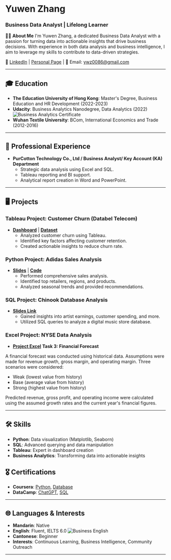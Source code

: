 # Yuwen Zhang

### Business Data Analyst | Lifelong Learner

👩‍💼 **About Me**
I'm Yuwen Zhang, a dedicated Business Data Analyst with a passion for turning data into actionable insights that drive business decisions. With experience in both data analysis and business intelligence, I aim to leverage my skills to contribute to data-driven strategies.

🔗 [LinkedIn](https://www.linkedin.com/in/yuwen-zhang-854000254) | [Personal Page](https://ywzhk.github.io) | 📧 Email: ywz0086@gmail.com

---

## 🎓 Education

- **The Education University of Hong Kong**: Master's Degree, Business Education and HR Development (2022-2023)
- **Udacity**: Business Analytics Nanodegree, Data Analytics (2022)
![Business Analytics Certificate](https://ywzhk.github.io/Business%20Analytics%20Certificate.jpg)
- **Wuhan Textile University**: BCom, International Economics and Trade (2012-2016)

---

## 💼 Professional Experience

- **PurCotton Technology Co., Ltd / Business Analyst/ Key Account (KA) Department**
  - Strategic data analysis using Excel and SQL.
  - Tableau reporting and BI support.
  - Analytical report creation in Word and PowerPoint.

---

## 🖥️ Projects

### **Tableau Project: Customer Churn** (Databel Telecom)
- **[Dashboard](https://public.tableau.com/shared/S98Z4PC53?:display_count=n&:origin=viz_share_link)** | **[Dataset](https://github.com/kshitiz311/Customer-Churn-Analysis/blob/main/Databel%20-%20Data.csv)**
  - Analyzed customer churn using Tableau.
  - Identified key factors affecting customer retention.
  - Created actionable insights to reduce churn rate.

### **Python Project: Adidas Sales Analysis**
- **[Slides](https://docs.google.com/presentation/d/1obe4GXAEgYjfFVr_xjOtsOSwdJTiASxxPAlRsR77MG4/edit?usp=drive_link)** | **[Code](https://www.kaggle.com/code/ywzkaggle/adidas-sales-analysis)**
  - Performed comprehensive sales analysis.
  - Identified top retailers, regions, and products.
  - Analyzed seasonal trends and provided recommendations.

### **SQL Project: Chinook Database Analysis**
- **[Slides Link](https://docs.google.com/presentation/d/1BISormJd7YBJ4gQRUQmBDO-2khah4tG6/edit?usp=drive_link&ouid=108811616458161862638&rtpof=true&sd=true)**
  - Gained insights into artist earnings, customer spending, and more.
  - Utilized SQL queries to analyze a digital music store database.
 

### **Excel Project: NYSE Data Analysis**
- **[Project Excel](https://docs.google.com/spreadsheets/d/1dMRPPecC44VGlS_V8dq1iBnbZM4RAGZE/edit?usp=drive_link&ouid=108811616458161862638&rtpof=true&sd=true)**
**Task 3: Financial Forecast**

A financial forecast was conducted using historical data. Assumptions were made for revenue growth, gross margin, and operating margin. Three scenarios were considered: 

- Weak (lowest value from history)
- Base (average value from history)
- Strong (highest value from history)

Predicted revenue, gross profit, and operating income were calculated using the assumed growth rates and the current year's financial figures.

---

## 🛠️ Skills

- **Python**: Data visualization (Matplotlib, Seaborn)
- **SQL**: Advanced querying and data manipulation
- **Tableau**: Expert in dashboard creation
- **Business Analytics**: Transforming data into actionable insights

## 🎖️ Certifications

- **Coursera**: [Python](https://www.coursera.org/account/accomplishments/verify/6NQMKPAKVZXG), [Database](https://www.coursera.org/account/accomplishments/certificate/W92DBYDG3B5C)
- **DataCamp**: [ChatGPT](https://www.datacamp.com/statement-of-accomplishment/course/07bf9742032552d0d3f644f43c61296756dba549), [SQL](https://www.datacamp.com/statement-of-accomplishment/course/82bfcf83ebedb8d24fdc7e77dd3d9e7fc686fe5f)

---

## 🌐 Languages & Interests

- **Mandarin**: Native
- **English**: Fluent, IELTS 6.0
![Business English](https://ywzhk.github.io/Business%20English.png)
- **Cantonese**: Beginner
- **Interests**: Continuous Learning, Business Intelligence, Community Outreach

---



